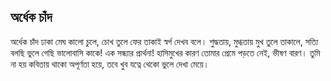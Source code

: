 ## অর্ধেক চাঁদ

অর্ধেক চাঁদ ঢাকা মেঘ কালো চুলে,
চোখ তুলে ফের তাকাই স্বর্গ দেখব বলে।
শুদ্ধতায়, মুগ্ধতায় মুখ তুলে তাকালে,
সত্যি বলছি ভুলে গেছি ভালোবাসি কাকে!
এক সন্ধ্যার প্রার্থনা! হাসিমুখের কারণ
তোমার প্রেমে পড়তে নেই, ভীষণ বারণ। 
তুমি না হয় কবিতায় থাকো অপূর্ণতা হয়ে,
তবে খুব যত্নে থেকো ভুলে দেখা মেয়ে।